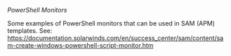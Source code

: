 *PowerShell Monitors*

Some examples of PowerShell monitors that can be used in SAM (APM) templates.
See: https://documentation.solarwinds.com/en/success_center/sam/content/sam-create-windows-powershell-script-monitor.htm
